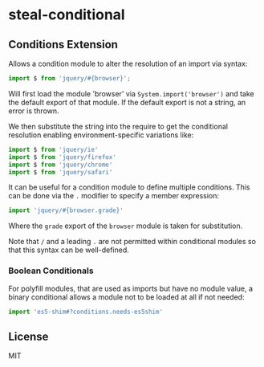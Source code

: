 
# steal-conditional

## Conditions Extension

Allows a condition module to alter the resolution of an import via syntax:

```js
import $ from 'jquery/#{browser}';
```

Will first load the module 'browser' via `System.import('browser')` and
take the default export of that module.
If the default export is not a string, an error is thrown.

We then substitute the string into the require to get the conditional resolution
enabling environment-specific variations like:

```js
import $ from 'jquery/ie'
import $ from 'jquery/firefox'
import $ from 'jquery/chrome'
import $ from 'jquery/safari'
```

It can be useful for a condition module to define multiple conditions.
This can be done via the `.` modifier to specify a member expression:

```js
import 'jquery/#{browser.grade}'
```

Where the `grade` export of the `browser` module is taken for substitution.

Note that `/` and a leading `.` are not permitted within conditional modules
so that this syntax can be well-defined.


### Boolean Conditionals

For polyfill modules, that are used as imports but have no module value,
a binary conditional allows a module not to be loaded at all if not needed:

```js
import 'es5-shim#?conditions.needs-es5shim'
```

## License

MIT
